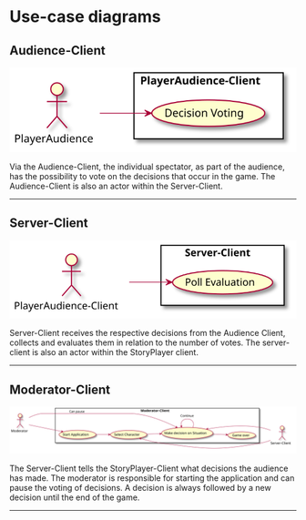 # Use-case diagrams

## Audience-Client
![](diagrams/PlayerAudience_Client.svg)

Via the Audience-Client, the individual spectator, as part of the audience, has the possibility to vote on the decisions that occur in the game. 
The Audience-Client is also an actor within the Server-Client.
***

## Server-Client
![](diagrams/Server_Client.svg)

Server-Client receives the respective decisions from the Audience Client, collects and evaluates them in relation to the number of votes.
The server-client is also an actor within the StoryPlayer client.
***

## Moderator-Client
![](diagrams/Moderator_Client.svg)

The Server-Client tells the StoryPlayer-Client what decisions the audience has made. 
The moderator is responsible for starting the application and can pause the voting of decisions.
A decision is always followed by a new decision until the end of the game.
***
